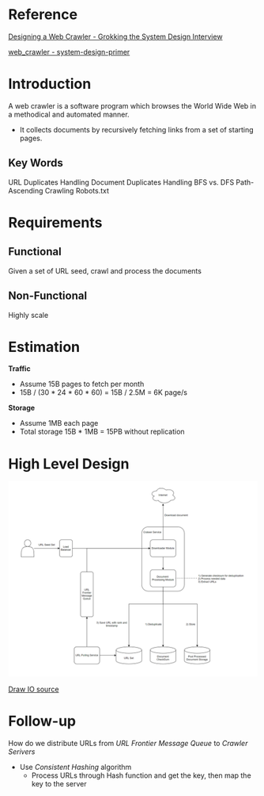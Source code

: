 # Reference
[Designing a Web Crawler - Grokking the System Design Interview](https://www.educative.io/courses/grokking-the-system-design-interview/NE5LpPrWrKv)

[web_crawler - system-design-primer](https://github.com/donnemartin/system-design-primer/tree/master/solutions/system_design/web_crawler)

# Introduction
A web crawler is a software program which browses the World Wide Web in a methodical and automated manner.
 - It collects documents by recursively fetching links from a set of starting pages.

## Key Words
URL Duplicates Handling
Document Duplicates Handling
BFS vs. DFS
Path-Ascending Crawling
Robots.txt

# Requirements
## **Functional**
Given a set of URL seed, crawl and process the documents

## **Non-Functional**
Highly scale


# Estimation
**Traffic**
* Assume 15B pages to fetch per month
* 15B / (30 * 24 * 60 * 60) = 15B / 2.5M = 6K page/s

 **Storage**
* Assume 1MB each page
* Total storage 15B * 1MB = 15PB without replication

# High Level Design
![crawler](https://raw.githubusercontent.com/lambda826/My-Notebook/master/08%20System%20Design/02%20System%20Design%20Demos/resource/crawler.png)

[Draw IO source](https://app.diagrams.net/#G1OHJKoBAQphtncRhJpp6ddwQFIVCf93BZ)


# Follow-up
How do we distribute URLs from *URL Frontier Message Queue* to *Crawler Serivers*
 - Use *Consistent Hashing* algorithm
	 - Process URLs through Hash function and get the key, then map the key to the server
<!--stackedit_data:
eyJoaXN0b3J5IjpbLTE0MzY5Njc0NDUsNzI0MTgzMTI4LDE3NT
g2MDQ3Niw3MjI3NjE4NzAsLTc1MTgyNjUyOSwtNDU1MTk3MjYz
LDk3MzMxNDA0NV19
-->